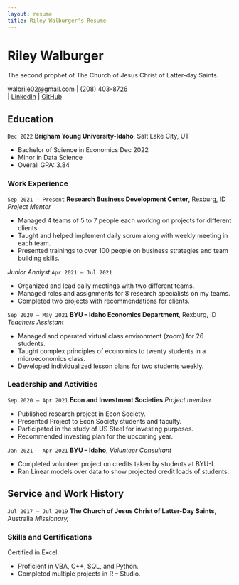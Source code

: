```yaml
---
layout: resume
title: Riley Walburger's Resume
---
```

# Riley Walburger
The second prophet of The Church of Jesus Christ of Latter-day Saints.

<div id="webaddress">
<a href="walbrile02@gmail.com">walbrile02@gmail.com</a>
| <a href="(208) 403-8726">(208) 403-8726</a>
</div>
| <a href="www.linkedin.com/in/riley-walburger">LinkedIn</a>
</div>
| <a href="https://github.com/walburgerriley">GitHub</a>
</div>

<!-- https://www.monique.tech/the-art-of-markdown -->


## Education

`Dec 2022`
__Brigham Young University-Idaho__, Salt Lake City, UT

- Bachelor of Science in Economics Dec 2022
- Minor in Data Science
- Overall GPA: 3.84

### Work Experience

`Sep 2021 - Present`
__Research Business Development Center__, Rexburg, ID
_Project Mentor_ 
- Managed 4 teams of 5 to 7 people each working on projects for different clients.
- Taught and helped implement daily scrum along with weekly meeting in each team.
- Presented trainings to over 100 people on business strategies and team building skills.

_Junior Analyst_  `Apr 2021 – Jul 2021`

- Organized and lead daily meetings with two different teams.
- Managed roles and assignments for 8 research specialists on my teams.
- Completed two projects with recommendations for clients.

`Sep 2020 – May 2021`
__BYU – Idaho Economics Department__, Rexburg, ID
_Teachers Assistant_ 

- Managed and operated virtual class environment (zoom) for 26 students.
- Taught complex principles of economics to twenty students in a microeconomics class.
- Developed individualized lesson plans for two students weekly.

### Leadership and Activities

`Sep 2020 – Apr 2021`
__Econ and Investment Societies__
_Project member_ 
-  Published research project in Econ Society.
- Presented Project to Econ Society students and faculty.
- Participated in the study of US Steel for investing purposes.
- Recommended investing plan for the upcoming year.

`Jan 2021 – Apr 2021`
__BYU – Idaho__, 
 _Volunteer Consultant_ 
- Completed volunteer project on credits taken by students at BYU-I.
- Ran Linear models over data to show projected credit loads of students.


## Service and Work History

`Jul 2017 – Jul 2019`
__The Church of Jesus Christ of Latter-Day Saints__, Australia
_Missionary,_  

### Skills and Certifications
 Certified in Excel.
- Proficient in VBA, C++, SQL, and Python.
- Completed multiple projects in R – Studio.
<!-- ### Footer

Last updated: May 2013 -->

